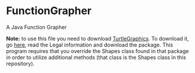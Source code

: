 # FunctionGrapher
A Java Function Grapher

__Note:__ to use this file you need to download [TurtleGraphics](http://facultyweb.cs.wwu.edu/~martin/Software%20Packages/BreezyGUI/legal_stuff.htm). To download it, go [here](http://facultyweb.cs.wwu.edu/~martin/Software%20Packages/BreezyGUI/legal_stuff.htm), read the Legal information and download the package. This program requires that you override the Shapes class found in that package in order to utilize additional methods (that class is the Shapes class in this repository). 
